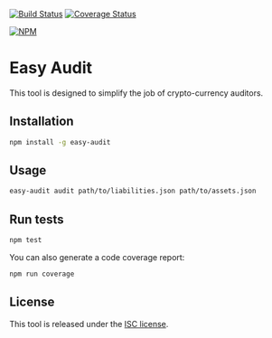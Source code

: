 [![Build Status](https://travis-ci.org/justmoon/easy-audit.svg?branch=master)](https://travis-ci.org/justmoon/easy-audit) [![Coverage Status](https://coveralls.io/repos/justmoon/easy-audit/badge.png?branch=master)](https://coveralls.io/r/justmoon/easy-audit?branch=master)

[![NPM](https://nodei.co/npm/easy-audit.png)](https://www.npmjs.org/package/easy-audit)

# Easy Audit

This tool is designed to simplify the job of crypto-currency auditors.

## Installation

``` sh
npm install -g easy-audit
```

## Usage

``` sh
easy-audit audit path/to/liabilities.json path/to/assets.json
```

## Run tests

``` sh
npm test
```

You can also generate a code coverage report:

``` sh
npm run coverage
```

## License

This tool is released under the [ISC license](http://opensource.org/licenses/ISC).
